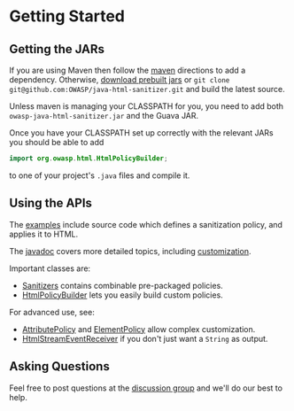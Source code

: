 # Getting Started

## Getting the JARs

If you are using Maven then follow the [maven](maven.md) directions to
add a dependency.  Otherwise,
[download prebuilt jars](https://search.maven.org/#artifactdetails%7Ccom.googlecode.owasp-java-html-sanitizer%7Cowasp-java-html-sanitizer%7C20180219.1%7Cjar)
or `git clone git@github.com:OWASP/java-html-sanitizer.git` and build
the latest source.

Unless maven is managing your CLASSPATH for you, you need to add both `owasp-java-html-sanitizer.jar` and the
Guava JAR.

Once you have your CLASSPATH set up correctly with the relevant JARs
you should be able to add

```Java
import org.owasp.html.HtmlPolicyBuilder;
```

to one of your project's `.java` files and compile it.

## Using the APIs

The
[examples](https://github.com/OWASP/java-html-sanitizer/tree/main/src/main/java/org/owasp/html/examples)
include source code which defines a sanitization policy, and applies
it to HTML.

The
[javadoc](http://javadoc.io/doc/com.googlecode.owasp-java-html-sanitizer/owasp-java-html-sanitizer/)
covers more detailed topics, including
[customization](https://static.javadoc.io/com.googlecode.owasp-java-html-sanitizer/owasp-java-html-sanitizer/20220608.1/org/owasp/html/HtmlPolicyBuilder.html).

Important classes are:

  * [Sanitizers](https://static.javadoc.io/com.googlecode.owasp-java-html-sanitizer/owasp-java-html-sanitizer/20220608.1/org/owasp/html/Sanitizers.html) contains combinable pre-packaged policies.
  * [HtmlPolicyBuilder](https://static.javadoc.io/com.googlecode.owasp-java-html-sanitizer/owasp-java-html-sanitizer/20220608.1/org/owasp/html/HtmlPolicyBuilder.html) lets you easily build custom policies.

For advanced use, see:
  * [AttributePolicy](https://static.javadoc.io/com.googlecode.owasp-java-html-sanitizer/owasp-java-html-sanitizer/20220608.1/org/owasp/html/AttributePolicy.html) and [ElementPolicy](http://static.javadoc.io/com.googlecode.owasp-java-html-sanitizer/owasp-java-html-sanitizer/20180219.1/org/owasp/html/ElementPolicy.html) allow complex customization.
  * [HtmlStreamEventReceiver](https://static.javadoc.io/com.googlecode.owasp-java-html-sanitizer/owasp-java-html-sanitizer/20220608.1/org/owasp/html/HtmlStreamEventReceiver.html) if you don't just want a `String` as output.

## Asking Questions

Feel free to post questions at the
[discussion group](http://groups.google.com/group/owasp-java-html-sanitizer-support)
and we'll do our best to help.
